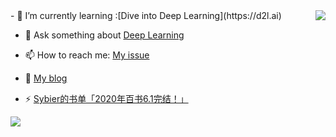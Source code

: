 <!--
**StevenJokes/StevenJokes** is a ✨ _special_ ✨ repository because its `README.md` (this file) appears on your GitHub profile.
### Hi there 👋
Here are some ideas to get you started:

- 🔭 I’m currently working on ...
- 🌱 I’m currently learning ...
- 👯 I’m looking to collaborate on ...
- 🤔 I’m looking for help with ...
- 💬 Ask me about ...
- 📫 How to reach me: ...
- 😄 Pronouns: ...
- ⚡ Fun fact: ...
https://github.com/anuraghazra/github-readme-stats
- 🔭 I’m currently hunting for a product manager, data scientist job :[resume](https://blog.dltech.xyz/post/jian-li/)
-->
<a>
  <img align="right" src="https://github-readme-stats.vercel.app/api/top-langs/?username=StevenJokes&show_icons=true&theme=tokyonight&layout=compact&line_height=27"/>
</a>
- 🌱 I’m currently learning :[Dive into Deep Learning](https://d2l.ai)

- 💬 Ask something about [Deep Learning](https://discuss.d2l.ai)

- 📫 How to reach me: [My issue](https://github.com/StevenJokes/StevenJokes/issues)

- 🌈 [My blog](https://blog.dltech.xyz/)

- ⚡ [Sybier的书单「2020年百书6.1完结！」](https://weread.qq.com/misc/booklist/358906697_7e9fYZVah)


<a>
  <img align="left" src="https://github-readme-stats.vercel.app/api?username=StevenJokes&show_icons=true&theme=tokyonight&include_all_commits=true&line_height=27"/>
</a>

